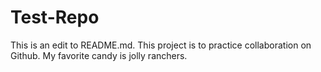 # Test-Repo
This is an edit to README.md.
This project is to practice collaboration on Github.
My favorite candy is jolly ranchers.
